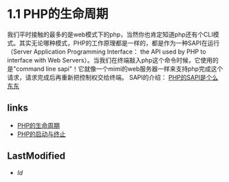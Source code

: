 # 1.1 PHP的生命周期 


我们平时接触的最多的是web模式下的php，当然你也肯定知道php还有个CLI模式。其实无论哪种模式，PHP的工作原理都是一样的，都是作为一种SAPI在运行（Server Application Programming Interface： the API used by PHP to interface with Web Servers）。当我们在终端敲入php这个命令时候，它使用的是"command line sapi"！它就像一个mimi的web服务器一样来支持php完成这个请求，请求完成后再重新把控制权交给终端。
SAPI的介绍： [PHP的SAPI是个么东东](http://www.laruence.com/2008/08/12/180.html) 


## links
   * [PHP的生命周期](<1.md>)
   * [PHP的启动与终止</title>](<1.2.md>)

## LastModified 
   * $Id$
